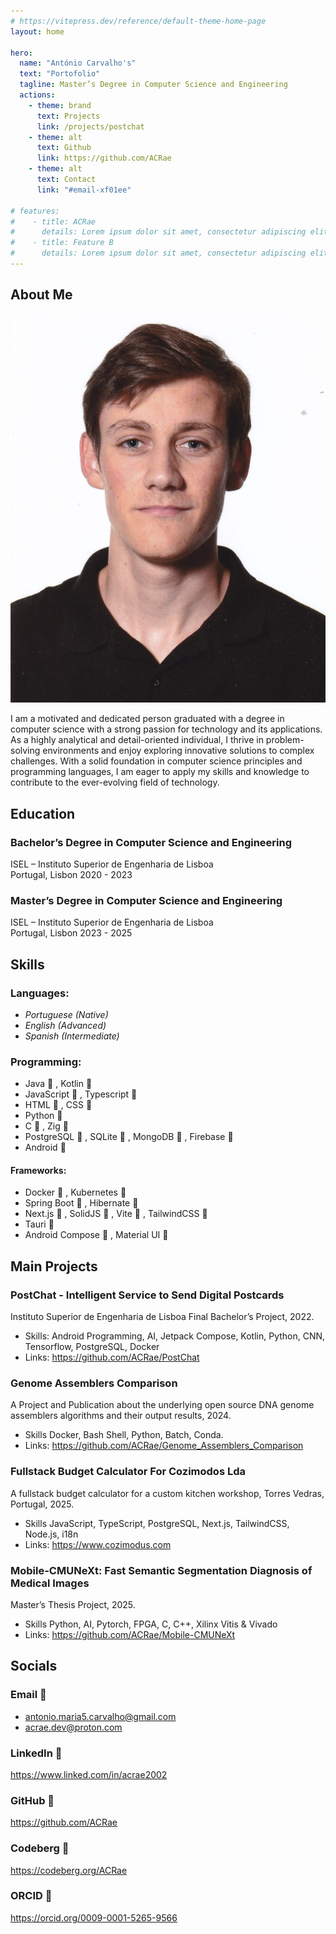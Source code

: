 ```yaml
---
# https://vitepress.dev/reference/default-theme-home-page
layout: home

hero:
  name: "António Carvalho's"
  text: "Portofolio"
  tagline: Master’s Degree in Computer Science and Engineering 
  actions:
    - theme: brand
      text: Projects
      link: /projects/postchat
    - theme: alt
      text: Github
      link: https://github.com/ACRae
    - theme: alt
      text: Contact
      link: "#email-xf01ee"

# features:
#    - title: ACRae
#      details: Lorem ipsum dolor sit amet, consectetur adipiscing elit
#    - title: Feature B
#      details: Lorem ipsum dolor sit amet, consectetur adipiscing elit
---
```


## About Me
<div class="profile-container">
    <img src="/profile_pic.jpg" alt="Your Image" class="profile-pic">
    <p>
        I am a motivated and dedicated person graduated with a degree in computer science with a strong passion for technology and its applications. As a highly analytical and detail-oriented individual, I thrive in problem-solving environments and enjoy exploring innovative solutions to complex challenges. With a solid foundation in computer science principles and programming languages, I am eager to apply my skills and knowledge to contribute to the ever-evolving field of technology.
    </p>
</div>

## Education

### Bachelor’s Degree in Computer Science and Engineering
ISEL – Instituto Superior de Engenharia de Lisboa  
Portugal, Lisbon 2020 - 2023

### Master’s Degree in Computer Science and Engineering
ISEL – Instituto Superior de Engenharia de Lisboa  
Portugal, Lisbon 2023 - 2025


## Skills
### Languages:
* *Portuguese (Native)*
* *English (Advanced)*
* *Spanish (Intermediate)*

### Programming:
* Java &#xf0b37; , Kotlin &#xe634; 
* JavaScript &#xe781; , Typescript &#xe8ca;
* HTML &#xe736; , CSS &#xe749;
* Python &#xe73c;
* C &#xe61e; , Zig &#xe6a9;
* PostgreSQL &#xe76e; , SQLite &#xe7c4; , MongoDB &#xe7a4; , Firebase &#xf0967;
* Android &#xf17b;

#### Frameworks:
* Docker &#xe7b0; , Kubernetes &#xe81d; 
* Spring Boot &#xe8ac; , Hibernate &#xe7fc;
* Next.js &#xe83e; , SolidJS &#xe8a7; , Vite &#xe8d7; , TailwindCSS &#xf13ff;
* Tauri &#xe8bb;
* Android Compose &#xf17b; , Material UI &#xe829;



## Main Projects

### PostChat - Intelligent Service to Send Digital Postcards 
Instituto Superior de Engenharia de Lisboa Final Bachelor’s Project, 2022.
* Skills: Android Programming, AI, Jetpack Compose, Kotlin, Python, CNN, Tensorflow, PostgreSQL, Docker
* Links: https://github.com/ACRae/PostChat

### Genome Assemblers Comparison
A Project and Publication about the underlying open source DNA genome assemblers algorithms and their output results, 2024.
* Skills Docker, Bash Shell, Python, Batch, Conda.
* Links: https://github.com/ACRae/Genome_Assemblers_Comparison

### Fullstack Budget Calculator For Cozimodos Lda
A fullstack budget calculator for a custom kitchen workshop, Torres Vedras, Portugal, 2025.
* Skills JavaScript, TypeScript, PostgreSQL, Next.js, TailwindCSS, Node.js, i18n
* Links: https://www.cozimodus.com

### Mobile-CMUNeXt: Fast Semantic Segmentation Diagnosis of Medical Images
Master’s Thesis Project, 2025.
* Skills Python, AI, Pytorch, FPGA, C, C++, Xilinx Vitis & Vivado
* Links: https://github.com/ACRae/Mobile-CMUNeXt


## Socials
### Email &#xf01ee;
* antonio.maria5.carvalho@gmail.com 
* acrae.dev@proton.com

### LinkedIn &#xe820;
https://www.linked.com/in/acrae2002

### GitHub &#xf09b;
https://github.com/ACRae

### Codeberg &#xf330;
https://codeberg.org/ACRae

### ORCID &#xefbb;
https://orcid.org/0009-0001-5265-9566